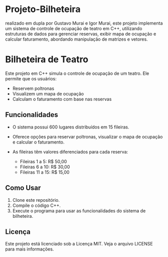 # Projeto-Bilheteira
realizado em dupla por Gustavo Murai e Igor Murai, este projeto implementa um sistema de controle de ocupação de teatro em C++, utilizando estruturas de dados para gerenciar reservas, exibir mapa de ocupação e calcular faturamento, abordando manipulação de matrizes e vetores.

# Bilheteira de Teatro

Este projeto em C++ simula o controle de ocupação de um teatro. Ele permite que os usuários:

- Reservem poltronas
- Visualizem um mapa de ocupação
- Calculam o faturamento com base nas reservas

## Funcionalidades

- O sistema possui 600 lugares distribuídos em 15 fileiras.
- Oferece opções para reservar poltronas, visualizar o mapa de ocupação e calcular o faturamento.
- As fileiras têm valores diferenciados para cada reserva:

  - Fileiras 1 a 5: R$ 50,00
  - Fileiras 6 a 10: R$ 30,00
  - Fileiras 11 a 15: R$ 15,00

## Como Usar

1. Clone este repositório.
2. Compile o código C++.
3. Execute o programa para usar as funcionalidades do sistema de bilheteira.

## Licença

Este projeto está licenciado sob a Licença MIT. Veja o arquivo LICENSE para mais informações.
